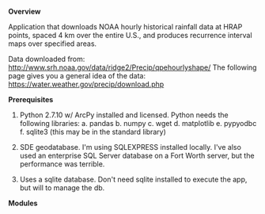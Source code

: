 <b>Overview</b>

Application that downloads NOAA hourly historical rainfall data at HRAP points, spaced 4 km over the entire U.S., and produces recurrence interval maps over specified areas.

Data downloaded from: http://www.srh.noaa.gov/data/ridge2/Precip/qpehourlyshape/
The following page gives you a general idea of the data: https://water.weather.gov/precip/download.php

<b>Prerequisites</b>

1. Python 2.7.10 w/ ArcPy installed and licensed. Python needs the following libraries:
   a. pandas
   b. numpy
   c. wget
   d. matplotlib
   e. pypyodbc
   f. sqlite3 (this may be in the standard library)

2. SDE geodatabase. I'm using SQLEXPRESS installed locally. I've also used an enterprise SQL Server database on a Fort Worth server, but the performance was terrible.

3. Uses a sqlite database. Don't need sqlite installed to execute the app, but will to manage the db.

<b>Modules</b>


